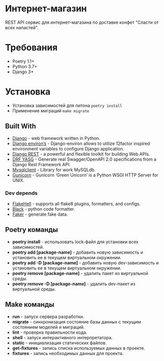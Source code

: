 # Интернет-магазин

REST API сервис для интернет-магазина по доставке конфет "Сласти от всех напастей".

Требования
===

- Poetry 1.1+
- Python 3.7+
- Django 3+

Установка
===

- Установка зависимостей для питона `poetry install`
- Применение миграций `make migrate`

## Built With

* [Django](https://www.djangoproject.com/) -  web framework written in Python.
* [Django environ’s](https://django-environ.readthedocs.io/en/latest/) - Django-environ allows to utilize 12factor inspired environment variables to configure Django application.
* [Django REST](https://www.django-rest-framework.org/) - a powerful and flexible toolkit for building Web APIs.
* [DRF YASG](https://drf-yasg.readthedocs.io/en/stable/readme.html) - Generate real Swagger/OpenAPI 2.0 specifications from a Django Rest Framework API.
* [Mysqlclient](https://pypi.org/project/mysqlclient/) - Library for work MySQLdb.
* [Gunicorn](https://pypi.org/project/gunicorn/) - Gunicorn ‘Green Unicorn’ is a Python WSGI HTTP Server for UNIX.

### Dev depends

* [FlakeHell](https://flakehell.readthedocs.io/) - supports all flake8 plugins, formatters, and configs.
* [Black](https://pypi.org/project/black/) - python code formatter.
* [Faker](https://faker.readthedocs.io/en/master/) - generate fake data.


## Poetry команды

* **poetry install** - использовать lock-файл для установки всех зависимостей.
* **poetry add [package-name]** - добавить новую зависимость и установить ее в текущем виртуальном окружении.
* **poetry add -D [package-name]** - добавить новую dev-зависимость и установить ее в текущем виртуальном окружении.
* **poetry remove [package-name]** - удалить пакет из виртуальной среды.
* **poetry remove -D [package-name]** - удалить dev-пакет из виртуальной среды.

## Make команды

* **run** - запуск сервера разработки.
* **migrate** - синхронизация состояние базы данных с текущим состоянием моделей и миграций.
* **lint** - проверка правильности кода.
* **shell** - запуск интерактивного интерпретатора.
* **static** - инициализация статических файлов.
* **get-fixtures** - запись списка используемых данных в проекте.
* **fixtures** - запись необходимых данных для проекта.
